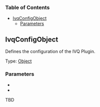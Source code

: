 ### Table of Contents

- [IvqConfigObject][1]
  - [Parameters][2]

## IvqConfigObject

Defines the configuration of the IVQ Plugin.

Type: [Object][4]

### Parameters

- 
- 
TBD

[1]: #ivqconfigobject
[2]: #parameters
[3]: #eventtype
[4]: https://developer.mozilla.org/docs/Web/JavaScript/Reference/Global_Objects/Object
[5]: https://developer.mozilla.org/docs/Web/JavaScript/Reference/Global_Objects/Boolean
[6]: https://developer.mozilla.org/docs/Web/JavaScript/Reference/Global_Objects/Number
